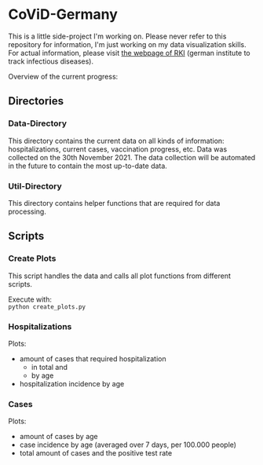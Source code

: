 # CoViD-Germany
This is a little side-project I'm working on. Please never refer to this repository for information, I'm just working on my data visualization skills. For actual information, please visit [the webpage of RKI](https://www.rki.de/DE/Content/InfAZ/N/Neuartiges_Coronavirus/Situationsberichte/Gesamt.html) (german institute to track infectious diseases).  
  
Overview of the current progress:
## Directories
### Data-Directory
This directory contains the current data on all kinds of information: hospitalizations, current cases, vaccination progress, etc. Data was collected on the 30th November 2021. The data collection will be automated in the future to contain the most up-to-date data.

### Util-Directory
This directory contains helper functions that are required for data processing.

## Scripts
### Create Plots
This script handles the data and calls all plot functions from different scripts.  

Execute with:  
`python create_plots.py`

### Hospitalizations
Plots:
- amount of cases that required hospitalization
	- in total and
	- by age
- hospitalization incidence by age

### Cases
Plots:
- amount of cases by age
- case incidence by age (averaged over 7 days, per 100.000 people)
- total amount of cases and the positive test rate